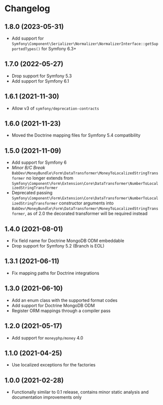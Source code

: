 # Changelog

## 1.8.0 (2023-05-31)

- Add support for `Symfony\Component\Serializer\Normalizer\NormalizerInterface::getSupportedTypes()` for Symfony 6.3+

## 1.7.0 (2022-05-27)

- Drop support for Symfony 5.3
- Add support for Symfony 6.1

## 1.6.1 (2021-11-30)

- Allow v3 of `symfony/deprecation-contracts`

## 1.6.0 (2021-11-23)

- Moved the Doctrine mapping files for Symfony 5.4 compatibility

## 1.5.0 (2021-11-09)

- Add support for Symfony 6
- *Minor B/C Break* `BabDev\MoneyBundle\Form\DataTransformer\MoneyToLocalizedStringTransformer` no longer extends from `Symfony\Component\Form\Extension\Core\DataTransformer\NumberToLocalizedStringTransformer`
- Deprecated passing `Symfony\Component\Form\Extension\Core\DataTransformer\NumberToLocalizedStringTransformer` constructor arguments into `BabDev\MoneyBundle\Form\DataTransformer\MoneyToLocalizedStringTransformer`, as of 2.0 the decorated transformer will be required instead 

## 1.4.0 (2021-08-01)

- Fix field name for Doctrine MongoDB ODM embeddable
- Drop support for Symfony 5.2 (Branch is EOL)

## 1.3.1 (2021-06-11)

- Fix mapping paths for Doctrine integrations

## 1.3.0 (2021-06-10)

- Add an enum class with the supported format codes
- Add support for Doctrine MongoDB ODM
- Register ORM mappings through a compiler pass

## 1.2.0 (2021-05-17)

- Add support for `moneyphp/money` 4.0

## 1.1.0 (2021-04-25)

- Use localized exceptions for the factories

## 1.0.0 (2021-02-28)

- Functionally similar to 0.1 release, contains minor static analysis and documentation improvements only
